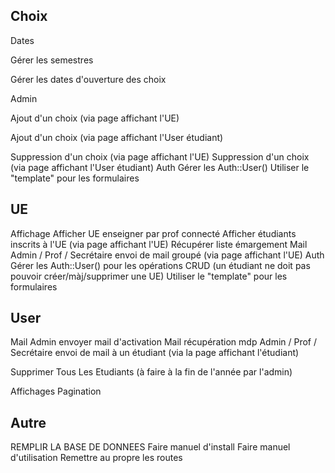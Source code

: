 ## Choix
Dates

Gérer les semestres

Gérer les dates d'ouverture des choix

Admin

Ajout d'un choix (via page affichant l'UE)

Ajout d'un choix (via page affichant l'User étudiant)

Suppression d'un choix (via page affichant l'UE)
Suppression d'un choix (via page affichant l'User étudiant)
Auth
	Gérer les Auth::User()
Utiliser le "template" pour les formulaires

## UE
Affichage
	Afficher UE enseigner par prof connecté
	Afficher étudiants inscrits à l'UE (via page affichant l'UE)
	Récupérer liste émargement
Mail
	Admin / Prof / Secrétaire envoi de mail groupé (via page affichant l'UE)
Auth
	Gérer les Auth::User()  pour les opérations CRUD (un étudiant ne doit pas pouvoir créer/màj/supprimer une UE)
Utiliser le "template" pour les formulaires

## User
Mail
	Admin  envoyer mail d'activation
	Mail récupération mdp
	Admin / Prof / Secrétaire envoi de mail à un étudiant (via la page affichant l'étudiant)

Supprimer Tous Les Etudiants
	(à faire à la fin de l'année par l'admin)

Affichages
	Pagination

## Autre
REMPLIR LA BASE DE DONNEES
Faire manuel d'install
Faire manuel d'utilisation
Remettre au propre les routes